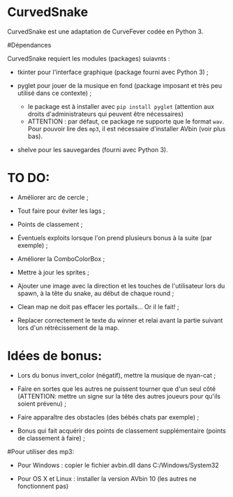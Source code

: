 # CurvedSnake

CurvedSnake est une adaptation de CurveFever codée en Python 3.

#Dépendances

CurvedSnake requiert les modules (packages) suiavnts :

- tkinter pour l'interface graphique (package fourni avec Python 3) ;

- pyglet pour jouer de la musique en fond (package imposant et très peu utilisé dans ce contexte) ;
    * le package est à installer avec `pip install pyglet` (attention aux droits d'administrateurs qui peuvent être nécessaires)
    * ATTENTION : par défaut, ce package ne supporte que le format `wav`. Pour pouvoir lire des `mp3`, il est nécessaire d'installer AVbin (voir plus bas).

- shelve pour les sauvegardes (fourni avec Python 3).

# TO DO:

- Améliorer arc de cercle ;

- Tout faire pour éviter les lags ;

- Points de classement ;

- Éventuels exploits lorsque l'on prend plusieurs bonus à la suite (par exemple) ;

- Améliorer la ComboColorBox ;

- Mettre à jour les sprites ;

- Ajouter une image avec la direction et les touches de l'utilisateur lors du spawn, à la tête du snake, au début de chaque round ;

- Clean map ne doit pas effacer les portails... Or il le fait! ;

- Replacer correctement le texte du winner et relai avant la partie suivant lors d'un rétrécissement de la map.

# Idées de bonus:

- Lors du bonus invert_color (négatif), mettre la musique de nyan-cat ;

- Faire en sortes que les autres ne puissent tourner que d'un seul côté
(ATTENTION: mettre un signe sur la tête des autres joueurs pour qu'ils soient prévenu) ;

- Faire apparaître des obstacles (des bébés chats par exemple) ;

- Bonus qui fait acquérir des points de classement supplémentaire (points de classement à faire) ;

#Pour utiliser des mp3:

- Pour Windows : copier le fichier avbin.dll dans C:/Windows/System32

- Pour OS X et Linux : installer la version AVbin 10 (les autres ne fonctionnent pas)
